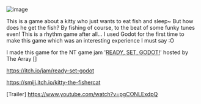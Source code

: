 ![image](https://github.com/Smijj/KittyTheFishercat/assets/61775765/0b8169f8-7f8b-4582-a10d-94241b3db328)

This is a game about a kitty who just wants to eat fish and sleep~ But how does he get the fish? By fishing of course, to the beat of some funky tunes even! This is a rhythm game after all...
I used Godot for the first time to make this game which was an interesting experience I must say :O

I made this game for the NT game jam '[READY, SET, GODOT!](https://itch.io/jam/ready-set-godot)' hosted by The Array []

https://itch.io/jam/ready-set-godot

https://smijj.itch.io/kitty-the-fishercat

[Trailer] https://www.youtube.com/watch?v=pgCONLExdpQ
